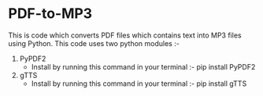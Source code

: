 # PDF-to-MP3
This is code which converts PDF files which contains text into MP3 files using Python.
This code uses two python modules :- 
  1) PyPDF2
        - Install by running this command in your terminal :- pip install PyPDF2
  3) gTTS
        - Install by running this command in your terminal :- pip install gTTS
